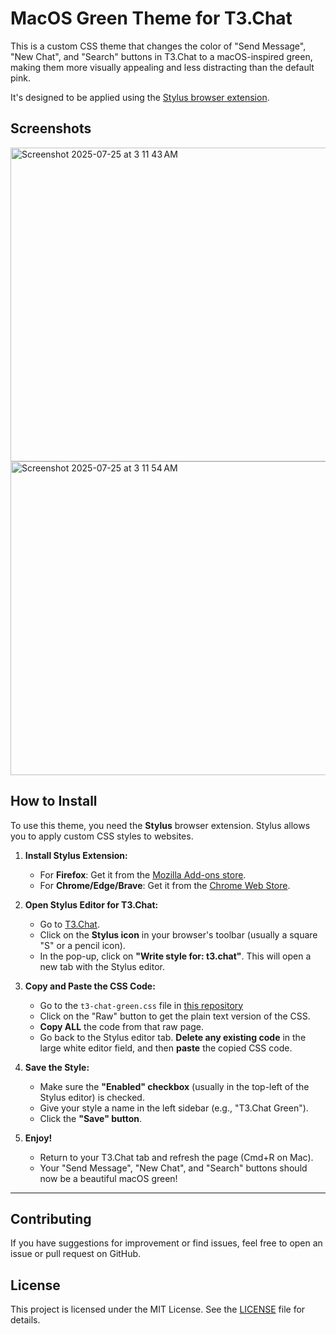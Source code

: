 # MacOS Green Theme for T3.Chat

This is a custom CSS theme that changes the color of "Send Message", "New Chat", and "Search" buttons in T3.Chat to a macOS-inspired green, making them more visually appealing and less distracting than the default pink.

It's designed to be applied using the [Stylus browser extension](https://github.com/openstyles/stylus).

## Screenshots
<img width="686" height="502" alt="Screenshot 2025-07-25 at 3 11 43 AM" src="https://github.com/user-attachments/assets/9b87a9f7-2788-4fae-8a04-01dbcddd164f" />
<img width="686" height="502" alt="Screenshot 2025-07-25 at 3 11 54 AM" src="https://github.com/user-attachments/assets/801cd3b0-acc0-47a4-bd43-86b5dcca1a18" />


## How to Install

To use this theme, you need the **Stylus** browser extension. Stylus allows you to apply custom CSS styles to websites.

1.  **Install Stylus Extension:**
    *   For **Firefox**: Get it from the [Mozilla Add-ons store](https://addons.mozilla.org/en-US/firefox/addon/styl-us/).
    *   For **Chrome/Edge/Brave**: Get it from the [Chrome Web Store](https://chromewebstore.google.com/detail/stylus/clngdbkpkpeebahjckkjfobafhncgmne).

2.  **Open Stylus Editor for T3.Chat:**
    *   Go to [T3.Chat](https://t3.chat/).
    *   Click on the **Stylus icon** in your browser's toolbar (usually a square "S" or a pencil icon).
    *   In the pop-up, click on **"Write style for: t3.chat"**. This will open a new tab with the Stylus editor.

3.  **Copy and Paste the CSS Code:**
    *   Go to the `t3-chat-green.css` file in [this repository](https://github.com/iva-zhu/T3-Chat-Green-Theme/blob/main/t3-chat-green.css)
    *   Click on the "Raw" button to get the plain text version of the CSS.
    *   **Copy ALL** the code from that raw page.
    *   Go back to the Stylus editor tab. **Delete any existing code** in the large white editor field, and then **paste** the copied CSS code.

4.  **Save the Style:**
    *   Make sure the **"Enabled" checkbox** (usually in the top-left of the Stylus editor) is checked.
    *   Give your style a name in the left sidebar (e.g., "T3.Chat Green").
    *   Click the **"Save" button**.

5.  **Enjoy!**
    *   Return to your T3.Chat tab and refresh the page (Cmd+R on Mac).
    *   Your "Send Message", "New Chat", and "Search" buttons should now be a beautiful macOS green!

---

## Contributing
If you have suggestions for improvement or find issues, feel free to open an issue or pull request on GitHub.

## License
This project is licensed under the MIT License. See the [LICENSE](LICENSE) file for details.

